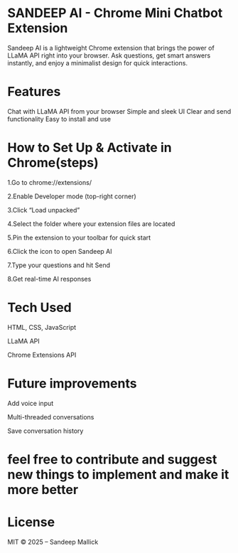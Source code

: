 # SANDEEP AI - Chrome Mini Chatbot Extension
Sandeep AI is a lightweight Chrome extension that brings the power of LLaMA API right into your browser. Ask questions, get smart answers instantly, and enjoy a minimalist design for quick interactions.

# Features
Chat with LLaMA API from your browser
Simple and sleek UI
Clear and send functionality
Easy to install and use

# How to Set Up & Activate in Chrome(steps)
1.Go to chrome://extensions/

2.Enable Developer mode (top-right corner)

3.Click “Load unpacked”

4.Select the folder where your extension files are located

5.Pin the extension to your toolbar for quick start

6.Click the icon to open Sandeep AI

7.Type your questions and hit Send

8.Get real-time AI responses

# Tech Used
HTML, CSS, JavaScript

LLaMA API

Chrome Extensions API

# Future improvements
Add voice input

Multi-threaded conversations

Save conversation history

# feel free to contribute and suggest new things to implement and make it more better 

# License
MIT © 2025 – Sandeep Mallick


